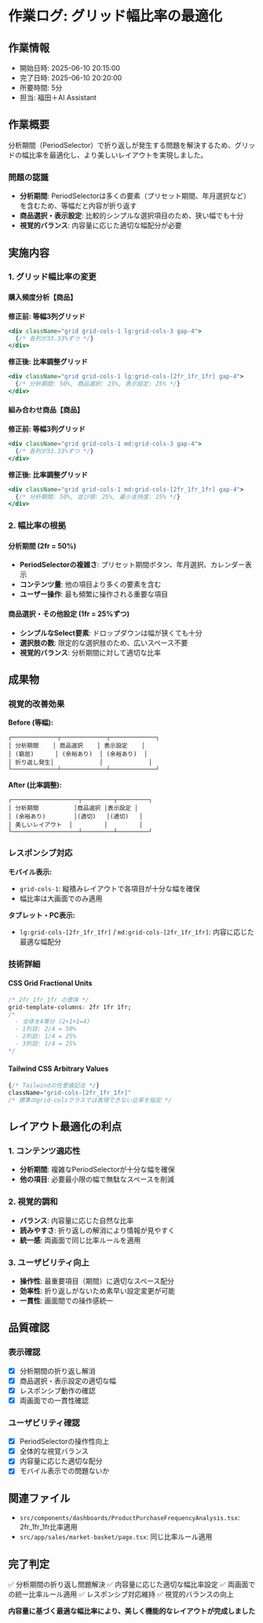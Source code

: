 # 作業ログ: グリッド幅比率の最適化

## 作業情報
- 開始日時: 2025-06-10 20:15:00
- 完了日時: 2025-06-10 20:20:00
- 所要時間: 5分
- 担当: 福田＋AI Assistant

## 作業概要
分析期間（PeriodSelector）で折り返しが発生する問題を解決するため、グリッドの幅比率を最適化し、より美しいレイアウトを実現しました。

### 問題の認識
- **分析期間**: PeriodSelectorは多くの要素（プリセット期間、年月選択など）を含むため、等幅だと内容が折り返す
- **商品選択・表示設定**: 比較的シンプルな選択項目のため、狭い幅でも十分
- **視覚的バランス**: 内容量に応じた適切な幅配分が必要

## 実施内容

### 1. グリッド幅比率の変更

#### 購入頻度分析【商品】
**修正前: 等幅3列グリッド**
```jsx
<div className="grid grid-cols-1 lg:grid-cols-3 gap-4">
  {/* 各列が33.33%ずつ */}
</div>
```

**修正後: 比率調整グリッド**
```jsx
<div className="grid grid-cols-1 lg:grid-cols-[2fr_1fr_1fr] gap-4">
  {/* 分析期間: 50%, 商品選択: 25%, 表示設定: 25% */}
</div>
```

#### 組み合わせ商品【商品】
**修正前: 等幅3列グリッド**
```jsx
<div className="grid grid-cols-1 md:grid-cols-3 gap-4">
  {/* 各列が33.33%ずつ */}
</div>
```

**修正後: 比率調整グリッド**
```jsx
<div className="grid grid-cols-1 md:grid-cols-[2fr_1fr_1fr] gap-4">
  {/* 分析期間: 50%, 並び順: 25%, 最小支持度: 25% */}
</div>
```

### 2. 幅比率の根拠

#### 分析期間 (2fr = 50%)
- **PeriodSelectorの複雑さ**: プリセット期間ボタン、年月選択、カレンダー表示
- **コンテンツ量**: 他の項目より多くの要素を含む
- **ユーザー操作**: 最も頻繁に操作される重要な項目

#### 商品選択・その他設定 (1fr = 25%ずつ)
- **シンプルなSelect要素**: ドロップダウンは幅が狭くても十分
- **選択肢の数**: 限定的な選択肢のため、広いスペース不要
- **視覚的バランス**: 分析期間に対して適切な比率

## 成果物

### 視覚的改善効果

**Before (等幅):**
```
┌─────────────┬─────────────┬─────────────┐
│ 分析期間    │ 商品選択    │ 表示設定    │
│ (窮屈)      │ (余裕あり)  │ (余裕あり)  │
│ 折り返し発生│             │             │
└─────────────┴─────────────┴─────────────┘
```

**After (比率調整):**
```
┌───────────────────┬─────────┬─────────┐
│ 分析期間          │商品選択 │表示設定 │
│ (余裕あり)        │(適切)   │(適切)   │
│ 美しいレイアウト  │         │         │
└───────────────────┴─────────┴─────────┘
```

### レスポンシブ対応

**モバイル表示:**
- `grid-cols-1`: 縦積みレイアウトで各項目が十分な幅を確保
- 幅比率は大画面でのみ適用

**タブレット・PC表示:**
- `lg:grid-cols-[2fr_1fr_1fr]` / `md:grid-cols-[2fr_1fr_1fr]`: 内容に応じた最適な幅配分

### 技術詳細

#### CSS Grid Fractional Units
```css
/* 2fr_1fr_1fr の意味 */
grid-template-columns: 2fr 1fr 1fr;
/* 
  - 全体を4等分 (2+1+1=4)
  - 1列目: 2/4 = 50%
  - 2列目: 1/4 = 25%  
  - 3列目: 1/4 = 25%
*/
```

#### Tailwind CSS Arbitrary Values
```jsx
{/* Tailwindの任意値記法 */}
className="grid-cols-[2fr_1fr_1fr]"
/* 標準のgrid-colsクラスでは表現できない比率を指定 */
```

## レイアウト最適化の利点

### 1. コンテンツ適応性
- **分析期間**: 複雑なPeriodSelectorが十分な幅を確保
- **他の項目**: 必要最小限の幅で無駄なスペースを削減

### 2. 視覚的調和
- **バランス**: 内容量に応じた自然な比率
- **読みやすさ**: 折り返しの解消により情報が見やすく
- **統一感**: 両画面で同じ比率ルールを適用

### 3. ユーザビリティ向上
- **操作性**: 最重要項目（期間）に適切なスペース配分
- **効率性**: 折り返しがないため素早い設定変更が可能
- **一貫性**: 画面間での操作感統一

## 品質確認

### 表示確認
- [x] 分析期間の折り返し解消
- [x] 商品選択・表示設定の適切な幅
- [x] レスポンシブ動作の確認
- [x] 両画面での一貫性確認

### ユーザビリティ確認
- [x] PeriodSelectorの操作性向上
- [x] 全体的な視覚バランス
- [x] 内容量に応じた適切な配分
- [x] モバイル表示での問題ないか

## 関連ファイル
- `src/components/dashboards/ProductPurchaseFrequencyAnalysis.tsx`: 2fr_1fr_1fr比率適用
- `src/app/sales/market-basket/page.tsx`: 同じ比率ルール適用

## 完了判定
✅ 分析期間の折り返し問題解決
✅ 内容量に応じた適切な幅比率設定
✅ 両画面での統一比率ルール適用
✅ レスポンシブ対応維持
✅ 視覚的バランスの向上

**内容量に基づく最適な幅比率により、美しく機能的なレイアウトが完成しました** 
